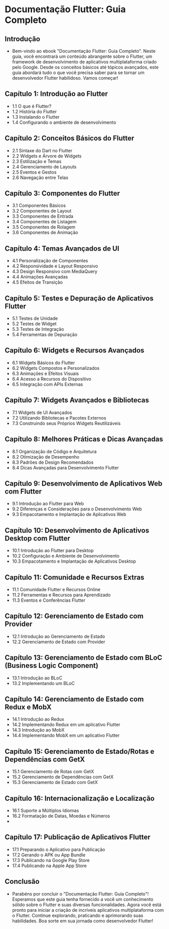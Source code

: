 # Documentação Flutter: Guia Completo

## Introdução
- Bem-vindo ao ebook "Documentação Flutter: Guia Completo". Neste guia, você encontrará um conteúdo abrangente sobre o Flutter, um framework de desenvolvimento de aplicativos multiplataforma criado pelo Google. Desde os conceitos básicos até tópicos avançados, este guia abordará tudo o que você precisa saber para se tornar um desenvolvedor Flutter habilidoso. Vamos começar!

## Capítulo 1: Introdução ao Flutter
  - 1.1 O que é Flutter?
  - 1.2 História do Flutter
  - 1.3 Instalando o Flutter
  - 1.4 Configurando o ambiente de desenvolvimento

## Capítulo 2: Conceitos Básicos do Flutter
  - 2.1 Sintaxe do Dart no Flutter
  - 2.2 Widgets e Árvore de Widgets
  - 2.3 Estilização e Temas
  - 2.4 Gerenciamento de Layouts
  - 2.5 Eventos e Gestos
  - 2.6 Navegação entre Telas

## Capítulo 3: Componentes do Flutter
  - 3.1 Componentes Básicos
  - 3.2 Componentes de Layout
  - 3.3 Componentes de Entrada
  - 3.4 Componentes de Listagem
  - 3.5 Componentes de Rolagem
  - 3.6 Componentes de Animação

## Capítulo 4: Temas Avançados de UI
  - 4.1 Personalização de Componentes
  - 4.2 Responsividade e Layout Responsivo
  - 4.3 Design Responsivo com MediaQuery
  - 4.4 Animações Avançadas
  - 4.5 Efeitos de Transição

## Capítulo 5: Testes e Depuração de Aplicativos Flutter
  - 5.1 Testes de Unidade
  - 5.2 Testes de Widget
  - 5.3 Testes de Integração
  - 5.4 Ferramentas de Depuração

## Capítulo 6: Widgets e Recursos Avançados
  - 6.1 Widgets Básicos do Flutter
  - 6.2 Widgets Compostos e Personalizados
  - 6.3 Animações e Efeitos Visuais
  - 6.4 Acesso a Recursos do Dispositivo
  - 6.5 Integração com APIs Externas

## Capítulo 7: Widgets Avançados e Bibliotecas
  - 7.1 Widgets de UI Avançados
  - 7.2 Utilizando Bibliotecas e Pacotes Externos
  - 7.3 Construindo seus Próprios Widgets Reutilizáveis

## Capítulo 8: Melhores Práticas e Dicas Avançadas
  - 8.1 Organização de Código e Arquitetura
  - 8.2 Otimização de Desempenho
  - 8.3 Padrões de Design Recomendados
  - 8.4 Dicas Avançadas para Desenvolvimento Flutter

## Capítulo 9: Desenvolvimento de Aplicativos Web com Flutter
  - 9.1 Introdução ao Flutter para Web
  - 9.2 Diferenças e Considerações para o Desenvolvimento Web
  - 9.3 Empacotamento e Implantação de Aplicativos Web

## Capítulo 10: Desenvolvimento de Aplicativos Desktop com Flutter
  - 10.1 Introdução ao Flutter para Desktop
  - 10.2 Configuração e Ambiente de Desenvolvimento
  - 10.3 Empacotamento e Implantação de Aplicativos Desktop

## Capítulo 11: Comunidade e Recursos Extras
  - 11.1 Comunidade Flutter e Recursos Online
  - 11.2 Ferramentas e Recursos para Aprendizado
  - 11.3 Eventos e Conferências Flutter

## Capítulo 12: Gerenciamento de Estado com Provider
  - 12.1 Introdução ao Gerenciamento de Estado
  - 12.2 Gerenciamento de Estado com Provider

## Capítulo 13: Gerenciamento de Estado com BLoC (Business Logic Component)
  - 13.1 Introdução ao BLoC
  - 13.2 Implementando um BLoC

## Capítulo 14: Gerenciamento de Estado com Redux e MobX
  - 14.1 Introdução ao Redux
  - 14.2 Implementando Redux em um aplicativo Flutter
  - 14.3 Introdução ao MobX
  - 14.4 Implementando MobX em um aplicativo Flutter

## Capítulo 15: Gerenciamento de Estado/Rotas e Dependências com GetX
  - 15.1 Gerenciamento de Rotas com GetX
  - 15.2 Gerenciamento de Dependências com GetX
  - 15.3 Gerenciamento de Estado com GetX

## Capítulo 16: Internacionalização e Localização
  - 16.1 Suporte a Múltiplos Idiomas
  - 16.2 Formatação de Datas, Moedas e Números
  - 
## Capítulo 17: Publicação de Aplicativos Flutter
  - 17.1 Preparando o Aplicativo para Publicação
  - 17.2 Gerando o APK ou App Bundle
  - 17.3 Publicando na Google Play Store
  - 17.4 Publicando na Apple App Store


## Conclusão
- Parabéns por concluir o "Documentação Flutter: Guia Completo"! Esperamos que este guia tenha fornecido a você um conhecimento sólido sobre o Flutter e suas diversas funcionalidades. Agora você está pronto para iniciar a criação de incríveis aplicativos multiplataforma com o Flutter. Continue explorando, praticando e aprimorando suas habilidades. Boa sorte em sua jornada como desenvolvedor Flutter!
